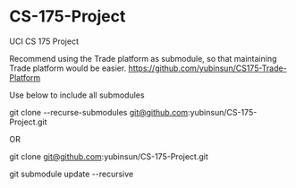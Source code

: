 # CS-175-Project
UCI CS 175 Project 

Recommend using the Trade platform as submodule, so that maintaining Trade platform would be easier.  https://github.com/yubinsun/CS175-Trade-Platform

Use below to include all submodules 

git clone --recurse-submodules git@github.com:yubinsun/CS-175-Project.git

OR 

git clone git@github.com:yubinsun/CS-175-Project.git

git submodule update --recursive
 
